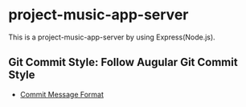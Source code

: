 # project-music-app-server

This is a project-music-app-server by using Express(Node.js).

## Git Commit Style: Follow Augular Git Commit Style
- [Commit Message Format](https://gist.github.com/brianclements/841ea7bffdb01346392c#type)


